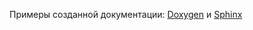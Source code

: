 Примеры созданной документации: [Doxygen](https://algoprog-is-hse.github.io/docs-example/doxygen/index.html) и [Sphinx](https://algoprog-is-hse.github.io/docs-example/sphinx/index.html)

